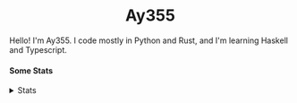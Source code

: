 <h1 align="center"><b>Ay355</b></h1>


Hello! I'm Ay355. I code mostly in Python and Rust, and I'm learning Haskell and Typescript.


#### Some Stats


<details>
<summary>Stats</summary>
<br>
 
<a href="https://github.com/Ay-355">
 <img align="center" src="https://github-readme-stats.vercel.app/api?username=Ay-355&theme=tokyonight&show_icons=true&count_private=true&hide_border=true" />
</a><a href="https://github.com/Ay-355">
  <img align="center" src="https://github-readme-stats.vercel.app/api/top-langs/?username=Ay-355&hide=toml,yaml,cmake&layout=compact&langs_count=8&theme=tokyonight&hide_border=true" />
</a>

 
&nbsp; <!-- Space character to put some space between the different stat types. -->

 
<!--START_SECTION:waka-->
**🐱 My GitHub Data** 

> 🏆 32 Contributions in the Year 2022
 > 
> 📦 1.8 kB Used in GitHub's Storage 
 > 
> 🚫 Not Opted to Hire
 > 
> 📜 13 Public Repositories 
 > 
> 🔑 2 Private Repositories  
 > 
**I'm a Night 🦉** 

```text
🌞 Morning    26 commits     ██░░░░░░░░░░░░░░░░░░░░░░░   8.18% 
🌆 Daytime    129 commits    ██████████░░░░░░░░░░░░░░░   40.57% 
🌃 Evening    155 commits    ████████████░░░░░░░░░░░░░   48.74% 
🌙 Night      8 commits      ░░░░░░░░░░░░░░░░░░░░░░░░░   2.52%

```
📅 **I'm Most Productive on Monday** 

```text
Monday       56 commits     ████░░░░░░░░░░░░░░░░░░░░░   17.61% 
Tuesday      46 commits     ███░░░░░░░░░░░░░░░░░░░░░░   14.47% 
Wednesday    38 commits     ███░░░░░░░░░░░░░░░░░░░░░░   11.95% 
Thursday     47 commits     ███░░░░░░░░░░░░░░░░░░░░░░   14.78% 
Friday       48 commits     ███░░░░░░░░░░░░░░░░░░░░░░   15.09% 
Saturday     48 commits     ███░░░░░░░░░░░░░░░░░░░░░░   15.09% 
Sunday       35 commits     ██░░░░░░░░░░░░░░░░░░░░░░░   11.01%

```


📊 **This Week I Spent My Time On** 

```text
💬 Programming Languages: 
Python                   4 hrs               █████████████████░░░░░░░░   68.62% 
Rust                     40 mins             ███░░░░░░░░░░░░░░░░░░░░░░   11.63% 
PowerShell               23 mins             █░░░░░░░░░░░░░░░░░░░░░░░░   6.76% 
Other                    21 mins             █░░░░░░░░░░░░░░░░░░░░░░░░   6.09% 
Markdown                 10 mins             ░░░░░░░░░░░░░░░░░░░░░░░░░   2.97%

🔥 Editors: 
Neovim                   5 hrs 50 mins       █████████████████████████   100.0%

🐱‍💻 Projects: 
schoolwork               4 hrs 9 mins        █████████████████░░░░░░░░   71.22% 
ringclick                52 mins             ███░░░░░░░░░░░░░░░░░░░░░░   15.12% 
Unknown Project          35 mins             ██░░░░░░░░░░░░░░░░░░░░░░░   10.2% 
breakout                 11 mins             ░░░░░░░░░░░░░░░░░░░░░░░░░   3.4% 
cube-timer               0 secs              ░░░░░░░░░░░░░░░░░░░░░░░░░   0.06%

💻 Operating System: 
Windows                  5 hrs 50 mins       █████████████████████████   100.0%

```

**I Mostly Code in Python** 

```text
Python                   8 repos             ██████████████████░░░░░░░   72.73% 
HTML                     1 repo              ██░░░░░░░░░░░░░░░░░░░░░░░   9.09% 
C++                      1 repo              ██░░░░░░░░░░░░░░░░░░░░░░░   9.09% 
Rust                     1 repo              ██░░░░░░░░░░░░░░░░░░░░░░░   9.09%

```



 Last Updated on 10/02/2022 12:54:04 UTC
<!--END_SECTION:waka-->
</details>
